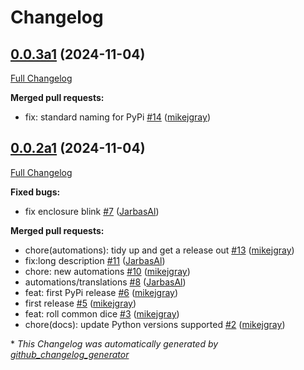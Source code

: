 # Changelog

## [0.0.3a1](https://github.com/OpenVoiceOS/skill-ovos-randomness/tree/0.0.3a1) (2024-11-04)

[Full Changelog](https://github.com/OpenVoiceOS/skill-ovos-randomness/compare/0.0.2a1...0.0.3a1)

**Merged pull requests:**

- fix: standard naming for PyPi [\#14](https://github.com/OpenVoiceOS/skill-ovos-randomness/pull/14) ([mikejgray](https://github.com/mikejgray))

## [0.0.2a1](https://github.com/OpenVoiceOS/skill-ovos-randomness/tree/0.0.2a1) (2024-11-04)

[Full Changelog](https://github.com/OpenVoiceOS/skill-ovos-randomness/compare/0.0.1...0.0.2a1)

**Fixed bugs:**

- fix enclosure blink [\#7](https://github.com/OpenVoiceOS/skill-ovos-randomness/pull/7) ([JarbasAl](https://github.com/JarbasAl))

**Merged pull requests:**

- chore\(automations\): tidy up and get a release out [\#13](https://github.com/OpenVoiceOS/skill-ovos-randomness/pull/13) ([mikejgray](https://github.com/mikejgray))
- fix:long description [\#11](https://github.com/OpenVoiceOS/skill-ovos-randomness/pull/11) ([JarbasAl](https://github.com/JarbasAl))
- chore: new automations [\#10](https://github.com/OpenVoiceOS/skill-ovos-randomness/pull/10) ([mikejgray](https://github.com/mikejgray))
- automations/translations [\#8](https://github.com/OpenVoiceOS/skill-ovos-randomness/pull/8) ([JarbasAl](https://github.com/JarbasAl))
- feat: first PyPi release [\#6](https://github.com/OpenVoiceOS/skill-ovos-randomness/pull/6) ([mikejgray](https://github.com/mikejgray))
- first release [\#5](https://github.com/OpenVoiceOS/skill-ovos-randomness/pull/5) ([mikejgray](https://github.com/mikejgray))
- feat: roll common dice [\#3](https://github.com/OpenVoiceOS/skill-ovos-randomness/pull/3) ([mikejgray](https://github.com/mikejgray))
- chore\(docs\): update Python versions supported [\#2](https://github.com/OpenVoiceOS/skill-ovos-randomness/pull/2) ([mikejgray](https://github.com/mikejgray))



\* *This Changelog was automatically generated by [github_changelog_generator](https://github.com/github-changelog-generator/github-changelog-generator)*
